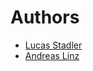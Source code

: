 # Authors

- [Lucas Stadler](https://github.com/heyLu)
- [Andreas Linz](https://github.com/klingtnet)
